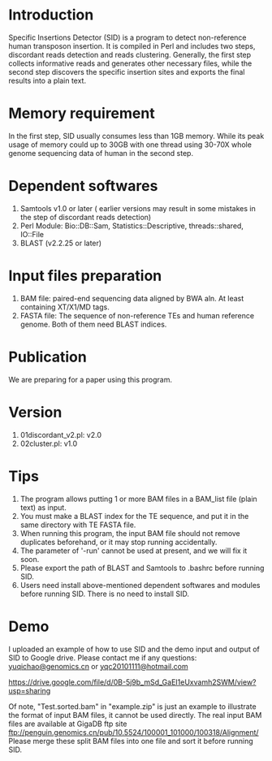 Introduction
==================
Specific Insertions Detector (SID) is a program to detect non-reference human transposon insertion. It is compiled in Perl and includes two steps, discordant reads detection and reads clustering. Generally, the first step collects informative reads and generates other necessary files, while the second step discovers the specific insertion sites and exports the final results into a plain text.

Memory requirement
==================
In the first step, SID usually consumes less than 1GB memory. While its peak usage of memory could up to 30GB with one thread using 30-70X whole genome sequencing data of human in the second step.


Dependent softwares
==================
1. Samtools v1.0 or later ( earlier versions may result in some mistakes in the step of discordant reads detection) 
2. Perl Module: Bio::DB::Sam, Statistics::Descriptive, threads::shared, IO::File 
3. BLAST (v2.2.25 or later)


Input files preparation
==================
1. BAM file: paired-end sequencing data aligned by BWA aln. At least containing XT/X1/MD tags.
2. FASTA file: The sequence of non-reference TEs and human reference genome. Both of them need BLAST indices. 


Publication
==================
We are preparing for a paper using this program.

Version
==================
1.   01discordant_v2.pl: v2.0
2.   02cluster.pl: v1.0

Tips
==================
1. The program allows putting 1 or more BAM files in a BAM_list file (plain text) as input. 
2. You must make a BLAST index for the TE sequence, and put it in the same directory with TE FASTA file.
3. When running this program, the input BAM file should not remove duplicates beforehand, or it may stop running accidentally.
4. The parameter of '-run' cannot be used at present, and we will fix it soon.
5. Please export the path of BLAST and Samtools to .bashrc before running SID.
6. Users need install above-mentioned dependent softwares and modules before running SID. There is no need to install SID.

Demo
==================
I uploaded an example of how to use SID and the demo input and output of SID to Google drive.
Please contact me if any questions: yuqichao@genomics.cn or yqc20101111@hotmail.com

https://drive.google.com/file/d/0B-5j9b_mSd_GaEI1eUxvamh2SWM/view?usp=sharing

Of note, "Test.sorted.bam" in "example.zip" is just an example to illustrate the format of input BAM files, it cannot be used directly.
The real input BAM files are available at GigaDB ftp site ftp://penguin.genomics.cn/pub/10.5524/100001_101000/100318/Alignment/
Please merge these split BAM files into one file and sort it before running SID.

